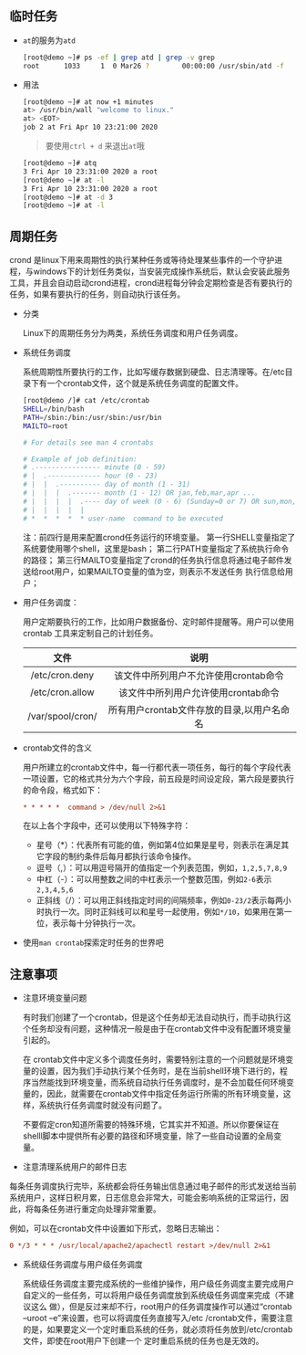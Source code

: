 

## 临时任务

- `at`的服务为`atd`

  ```bash
  [root@demo ~]# ps -ef | grep atd | grep -v grep
  root      1033     1  0 Mar26 ?        00:00:00 /usr/sbin/atd -f
  ```

- 用法

  ```bash
  [root@demo ~]# at now +1 minutes
  at> /usr/bin/wall "welcome to linux."
  at> <EOT>
  job 2 at Fri Apr 10 23:21:00 2020
  ```
  >  要使用`ctrl + d` 来退出`at`哦
  
  ```bash
  [root@demo ~]# atq
  3	Fri Apr 10 23:31:00 2020 a root
  [root@demo ~]# at -l
  3	Fri Apr 10 23:31:00 2020 a root
  [root@demo ~]# at -d 3
  [root@demo ~]# at -l
  ```
  
  

## 周期任务

crond 是linux下用来周期性的执行某种任务或等待处理某些事件的一个守护进程，与windows下的计划任务类似，当安装完成操作系统后，默认会安装此服务 工具，并且会自动启动crond进程，crond进程每分钟会定期检查是否有要执行的任务，如果有要执行的任务，则自动执行该任务。

- 分类

  Linux下的周期任务分为两类，系统任务调度和用户任务调度。

- 系统任务调度

  系统周期性所要执行的工作，比如写缓存数据到硬盘、日志清理等。在/etc目录下有一个crontab文件，这个就是系统任务调度的配置文件。

  ```bash
  [root@demo /]# cat /etc/crontab 
  SHELL=/bin/bash
  PATH=/sbin:/bin:/usr/sbin:/usr/bin
  MAILTO=root

  # For details see man 4 crontabs

  # Example of job definition:
  # .---------------- minute (0 - 59)
  # |  .------------- hour (0 - 23)
  # |  |  .---------- day of month (1 - 31)
  # |  |  |  .------- month (1 - 12) OR jan,feb,mar,apr ...
  # |  |  |  |  .---- day of week (0 - 6) (Sunday=0 or 7) OR sun,mon,tue,wed,thu,fri,sat
  # |  |  |  |  |
  # *  *  *  *  * user-name  command to be executed
  ```

    注：前四行是用来配置crond任务运行的环境变量。
    第一行SHELL变量指定了系统要使用哪个shell，这里是bash；
    第二行PATH变量指定了系统执行命令的路径；
    第三行MAILTO变量指定了crond的任务执行信息将通过电子邮件发送给root用户，如果MAILTO变量的值为空，则表示不发送任务 执行信息给用户；

- 用户任务调度：

  用户定期要执行的工作，比如用户数据备份、定时邮件提醒等。用户可以使用 crontab 工具来定制自己的计划任务。

  |文件|说明|
  |:-------------:|:------------------------------------:|
  |/etc/cron.deny|该文件中所列用户不允许使用crontab命令|
  |/etc/cron.allow|该文件中所列用户允许使用crontab命令|
  |/var/spool/cron/|所有用户crontab文件存放的目录,以用户名命名|

- crontab文件的含义

  用户所建立的crontab文件中，每一行都代表一项任务，每行的每个字段代表一项设置，它的格式共分为六个字段，前五段是时间设定段，第六段是要执行的命令段，格式如下：

  ```ini
  * * * * *  command > /dev/null 2>&1
  ```

  在以上各个字段中，还可以使用以下特殊字符：

  - 星号（\*）：代表所有可能的值，例如第4位如果是星号，则表示在满足其它字段的制约条件后每月都执行该命令操作。
  - 逗号（,）：可以用逗号隔开的值指定一个列表范围，例如，`1,2,5,7,8,9`
  - 中杠（-）：可以用整数之间的中杠表示一个整数范围，例如`2-6`表示`2,3,4,5,6`
  - 正斜线（/）：可以用正斜线指定时间的间隔频率，例如`0-23/2`表示每两小时执行一次。同时正斜线可以和星号一起使用，例如`*/10`，如果用在第一位，表示每十分钟执行一次。
  
- 使用`man crontab`探索定时任务的世界吧

## 注意事项

- 注意环境变量问题

  有时我们创建了一个crontab，但是这个任务却无法自动执行，而手动执行这个任务却没有问题，这种情况一般是由于在crontab文件中没有配置环境变量引起的。

  在 crontab文件中定义多个调度任务时，需要特别注意的一个问题就是环境变量的设置，因为我们手动执行某个任务时，是在当前shell环境下进行的，程 序当然能找到环境变量，而系统自动执行任务调度时，是不会加载任何环境变量的，因此，就需要在crontab文件中指定任务运行所需的所有环境变量，这 样，系统执行任务调度时就没有问题了。

  不要假定cron知道所需要的特殊环境，它其实并不知道。所以你要保证在shelll脚本中提供所有必要的路径和环境变量，除了一些自动设置的全局变量。

- 注意清理系统用户的邮件日志

每条任务调度执行完毕，系统都会将任务输出信息通过电子邮件的形式发送给当前系统用户，这样日积月累，日志信息会非常大，可能会影响系统的正常运行，因此，将每条任务进行重定向处理非常重要。

例如，可以在crontab文件中设置如下形式，忽略日志输出：
```ini
0 */3 * * * /usr/local/apache2/apachectl restart >/dev/null 2>&1
```
- 系统级任务调度与用户级任务调度

  系统级任务调度主要完成系统的一些维护操作，用户级任务调度主要完成用户自定义的一些任务，可以将用户级任务调度放到系统级任务调度来完成（不建议这么 做），但是反过来却不行，root用户的任务调度操作可以通过“crontab –uroot –e”来设置，也可以将调度任务直接写入/etc /crontab文件，需要注意的是，如果要定义一个定时重启系统的任务，就必须将任务放到/etc/crontab文件，即使在root用户下创建一个 定时重启系统的任务也是无效的。

